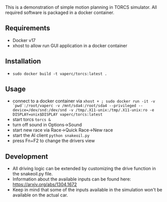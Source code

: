 This is a demonstration of simple motion planning in TORCS simulator. All required software is packaged in a docker container.

## Requirements
 * Docker v17
 * xhost to allow run GUI application in a docker container

## Installation
 * `sudo docker build -t vaperc/torcs:latest .`

## Usage
 * connect to a docker container via ```xhost + ; sudo docker run -it -v `pwd`:/root/vaperc -v /mnt/sda4:/root/sda4 --privileged --device=/dev/snd:/dev/snd -v /tmp/.X11-unix:/tmp/.X11-unix:ro -e DISPLAY=unix$DISPLAY vaperc/torcs:latest```
 * start torcs `torcs &`
 * turn off sound in Options->Sound
 * start new race via Race->Quick Race->New race
 * start the AI client `python snakeoil.py`
 * press Fn+F2 to change the drivers view

## Development
 * All driving logic can be extended by customizing the drive function in the snakeoil.py file.
 * Information about the available inputs can be found here: https://arxiv.org/abs/1304.1672
 * Keep in mind that some of the inputs available in the simulation won't be available on the actual car.
